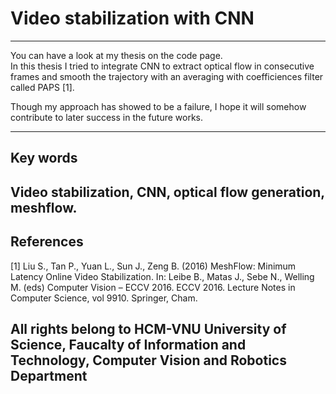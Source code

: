 # Video stabilization with CNN  
---   

You can have a look at my thesis on the code page.  
In this thesis I tried to integrate CNN to extract optical flow in consecutive frames and smooth the trajectory with an averaging with coefficiences filter called PAPS [1].  

Though my approach has showed to be a failure, I hope it will somehow contribute to later success in the future works.

---
## Key words
Video stabilization, CNN, optical flow generation, meshflow.
---
## References
[1]  Liu S., Tan P., Yuan L., Sun J., Zeng B. (2016) MeshFlow: Minimum Latency Online Video Stabilization. In: Leibe B., Matas J., Sebe N., Welling M. (eds) Computer Vision – ECCV 2016. ECCV 2016. Lecture Notes in Computer Science, vol 9910. Springer, Cham.

## All rights belong to HCM-VNU University of Science, Faucalty of Information and Technology, Computer Vision and Robotics Department

